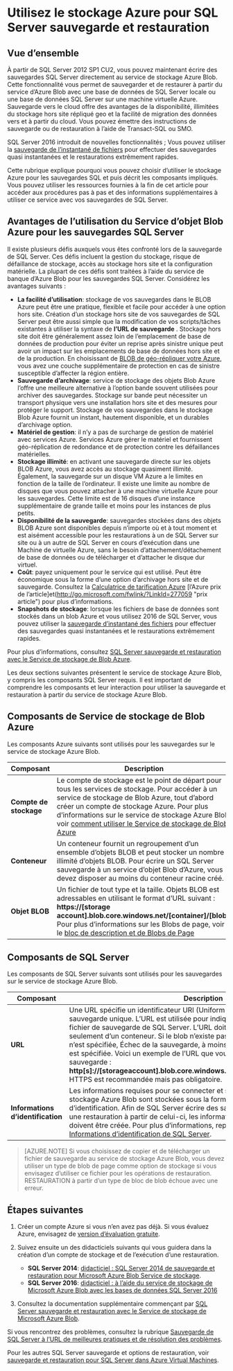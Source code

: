 <properties
    pageTitle="Comment faire pour utiliser le stockage Azure pour la sauvegarde de SQL Server et restaurer | Microsoft Azure"
    description="Découvrez comment sauvegarder SQL Server pour le stockage Azure. Explique les avantages de la sauvegarde des bases de données SQL sur le stockage Azure."
    services="virtual-machines-windows"
    documentationCenter=""
    authors="MikeRayMSFT"
    manager="jhubbard"
    tags="azure-service-management"/>

<tags
    ms.service="virtual-machines-windows"
    ms.devlang="na"
    ms.topic="article"
    ms.tgt_pltfrm="vm-windows-sql-server"
    ms.workload="infrastructure-services"
    ms.date="07/22/2016"
    ms.author="mikeray"/>

# <a name="use-azure-storage-for-sql-server-backup-and-restore"></a>Utilisez le stockage Azure pour SQL Server sauvegarde et restauration

## <a name="overview"></a>Vue d’ensemble

À partir de SQL Server 2012 SP1 CU2, vous pouvez maintenant écrire des sauvegardes SQL Server directement au service de stockage Azure Blob. Cette fonctionnalité vous permet de sauvegarder et de restaurer à partir du service d’Azure Blob avec une base de données de SQL Server locale ou une base de données SQL Server sur une machine virtuelle Azure. Sauvegarde vers le cloud offre des avantages de la disponibilité, illimitées du stockage hors site répliqué geo et la facilité de migration des données vers et à partir du cloud. Vous pouvez émettre des instructions de sauvegarde ou de restauration à l’aide de Transact-SQL ou SMO.

SQL Server 2016 introduit de nouvelles fonctionnalités ; Vous pouvez utiliser la [sauvegarde de l’instantané de fichiers](http://msdn.microsoft.com/library/mt169363.aspx) pour effectuer des sauvegardes quasi instantanées et le restaurations extrêmement rapides.

Cette rubrique explique pourquoi vous pouvez choisir d’utiliser le stockage Azure pour les sauvegardes SQL et puis décrit les composants impliqués. Vous pouvez utiliser les ressources fournies à la fin de cet article pour accéder aux procédures pas à pas et des informations supplémentaires à utiliser ce service avec vos sauvegardes de SQL Server.

## <a name="benefits-of-using-the-azure-blob-service-for-sql-server-backups"></a>Avantages de l’utilisation du Service d’objet Blob Azure pour les sauvegardes SQL Server

Il existe plusieurs défis auxquels vous êtes confronté lors de la sauvegarde de SQL Server. Ces défis incluent la gestion du stockage, risque de défaillance de stockage, accès au stockage hors site et la configuration matérielle. La plupart de ces défis sont traitées à l’aide du service de banque d’Azure Blob pour les sauvegardes SQL Server. Considérez les avantages suivants :

- **La facilité d’utilisation**: stockage de vos sauvegardes dans le BLOB Azure peut être une pratique, flexible et facile pour accéder à une option hors site. Création d’un stockage hors site de vos sauvegardes de SQL Server peut être aussi simple que la modification de vos scripts/tâches existantes à utiliser la syntaxe de **l’URL de sauvegarde** . Stockage hors site doit être généralement assez loin de l’emplacement de base de données de production pour éviter un reprise après sinistre unique peut avoir un impact sur les emplacements de base de données hors site et de la production. En choisissant de [BLOB de géo-répliquer votre Azure](../storage/storage-redundancy.md), vous avez une couche supplémentaire de protection en cas de sinistre susceptible d’affecter la région entière.
- **Sauvegarde d’archivage**: service de stockage des objets Blob Azure l’offre une meilleure alternative à l’option bande souvent utilisées pour archiver des sauvegardes. Stockage sur bande peut nécessiter un transport physique vers une installation hors site et des mesures pour protéger le support. Stockage de vos sauvegardes dans le stockage Blob Azure fournit un instant, hautement disponible, et un durables d’archivage option.
- **Matériel de gestion**: il n’y a pas de surcharge de gestion de matériel avec services Azure. Services Azure gérer le matériel et fournissent géo-réplication de redondance et de protection contre les défaillances matérielles.
- **Stockage illimité**: en activant une sauvegarde directe sur les objets BLOB Azure, vous avez accès au stockage quasiment illimité. Également, la sauvegarde sur un disque VM Azure a le limites en fonction de la taille de l’ordinateur. Il existe une limite au nombre de disques que vous pouvez attacher à une machine virtuelle Azure pour les sauvegardes. Cette limite est de 16 disques d’une instance supplémentaire de grande taille et moins pour les instances de plus petits.
- **Disponibilité de la sauvegarde**: sauvegardes stockées dans des objets BLOB Azure sont disponibles depuis n’importe où et à tout moment et est aisément accessible pour les restaurations à un de SQL Server sur site ou à un autre de SQL Server en cours d’exécution dans une Machine de virtuelle Azure, sans le besoin d’attachement/détachement de base de données ou de télécharger et d’attacher le disque dur virtuel.
- **Coût**: payez uniquement pour le service qui est utilisé. Peut être économique sous la forme d’une option d’archivage hors site et de sauvegarde. Consultez la [Calculatrice de tarification Azure](http://go.microsoft.com/fwlink/?LinkId=277060 "Calculatrice de tarification de") [l’Azure prix de l’article]et(http://go.microsoft.com/fwlink/?LinkId=277059 "prix article") pour plus d’informations.
- **Snapshots de stockage**: lorsque les fichiers de base de données sont stockés dans un blob Azure et vous utilisez 2016 de SQL Server, vous pouvez utiliser la [sauvegarde d’instantané des fichiers](http://msdn.microsoft.com/library/mt169363.aspx) pour effectuer des sauvegardes quasi instantanées et le restaurations extrêmement rapides.

Pour plus d’informations, consultez [SQL Server sauvegarde et restauration avec le Service de stockage de Blob Azure](http://go.microsoft.com/fwlink/?LinkId=271617).

Les deux sections suivantes présentent le service de stockage Azure Blob, y compris les composants SQL Server requis. Il est important de comprendre les composants et leur interaction pour utiliser la sauvegarde et restauration à partir du service de stockage Azure Blob.

## <a name="azure-blob-storage-service-components"></a>Composants de Service de stockage de Blob Azure

Les composants Azure suivants sont utilisés pour les sauvegardes sur le service de stockage Azure Blob.

| Composant               | Description                          |
|---------------------|-------------------------------|
| **Compte de stockage** | Le compte de stockage est le point de départ pour tous les services de stockage. Pour accéder à un service de stockage de Blob Azure, tout d’abord créer un compte de stockage Azure. Pour plus d’informations sur le service de stockage Azure Blob, voir [comment utiliser le Service de stockage de Blob Azure](https://azure.microsoft.com/develop/net/how-to-guides/blob-storage/) |
| **Conteneur** | Un conteneur fournit un regroupement d’un ensemble d’objets BLOB et peut stocker un nombre illimité d’objets BLOB. Pour écrire un SQL Server sauvegarde à un service d’objet Blob d’Azure, vous devez disposer au moins du conteneur racine créé. |
| **Objet BLOB** | Un fichier de tout type et la taille. Objets BLOB est adressables en utilisant le format d’URL suivant : **https://[storage account].blob.core.windows.net/[container]/[blob]**. Pour plus d’informations sur les Blobs de page, voir le [bloc de description et de Blobs de Page](http://msdn.microsoft.com/library/azure/ee691964.aspx) |

## <a name="sql-server-components"></a>Composants de SQL Server

Les composants de SQL Server suivants sont utilisés pour les sauvegardes sur le service de stockage Azure Blob.

| Composant               | Description                          |
|---------------------|-------------------------------|
| **URL** | Une URL spécifie un identificateur URI (Uniform Resource) pour un fichier de sauvegarde unique. L’URL est utilisée pour indiquer l’emplacement et le nom du fichier de sauvegarde de SQL Server. L’URL doit pointer vers un blob réel, et pas seulement d’un conteneur. Si le blob n’existe pas, il est créé. Si un blob existant n’est spécifiée, Échec de la sauvegarde, à moins que le > option avec FORMAT est spécifiée. Voici un exemple de l’URL que vous spécifiez dans la commande de sauvegarde : **http[s]://[storageaccount].blob.core.windows.net/[container]/[FILENAME.bak]**. HTTPS est recommandée mais pas obligatoire. |
| **Informations d’identification** | Les informations requises pour se connecter et s’authentifier sur le service de stockage Azure Blob sont stockées sous la forme d’une information d’identification.  Afin de SQL Server écrire des sauvegardes sur une Azure Blob ou une restauration à partir de celui-ci, les informations d’identification SQL Server doivent être créée. Pour plus d’informations, reportez-vous à la section [Informations d’identification de SQL Server](https://msdn.microsoft.com/library/ms189522.aspx). |

> [AZURE.NOTE] Si vous choisissez de copier et de télécharger un fichier de sauvegarde au service de stockage Azure Blob, vous devez utiliser un type de blob de page comme option de stockage si vous envisagez d’utiliser ce fichier pour les opérations de restauration. RESTAURATION à partir d’un type de bloc de blob échoue avec une erreur.

## <a name="next-steps"></a>Étapes suivantes

1. Créer un compte Azure si vous n’en avez pas déjà. Si vous évaluez Azure, envisagez de [version d’évaluation gratuite](https://azure.microsoft.com/free/).

1. Suivez ensuite un des didacticiels suivants qui vous guidera dans la création d’un compte de stockage et de l’exécution d’une restauration.

    - **SQL Server 2014**: [didacticiel : SQL Server 2014 de sauvegarde et restauration pour Microsoft Azure Blob Service de stockage](https://msdn.microsoft.com/library/jj720558\(v=sql.120\).aspx).
    - **SQL Server 2016**: [didacticiel : à l’aide du service de stockage de Microsoft Azure Blob avec les bases de données SQL Server 2016](https://msdn.microsoft.com/library/dn466438.aspx)

1. Consultez la documentation supplémentaire commençant par [SQL Server sauvegarde et restauration avec le Service de stockage de Microsoft Azure Blob](https://msdn.microsoft.com/library/jj919148.aspx).

Si vous rencontrez des problèmes, consultez la rubrique [Sauvegarde de SQL Server à l’URL de meilleures pratiques et de résolution des problèmes](https://msdn.microsoft.com/library/jj919149.aspx).

Pour les autres SQL Server sauvegarde et options de restauration, voir [sauvegarde et restauration pour SQL Server dans Azure Virtual Machines](../virtual-machines/virtual-machines-windows-sql-backup-recovery.md).
